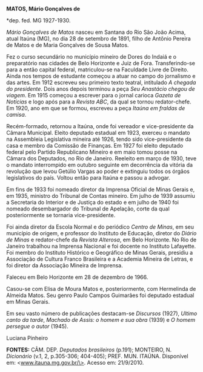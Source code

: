 **MATOS, Mário Gonçalves de**

\*dep. fed. MG 1927-1930.

*Mário Gonçalves de Matos* nasceu em Santana do Rio São João Acima,
atual Itaúna (MG), no dia 28 de setembro de 1891, filho de Antônio
Pereira de Matos e de Maria Gonçalves de Sousa Matos.

Fez o curso secundário no município mineiro de Dores do Indaiá e o
preparatório nas cidades de Belo Horizonte e Juiz de Fora.
Transferindo-se para a então capital federal, matriculou-se na Faculdade
Livre de Direito. Ainda nos tempos de estudante começou a atuar no campo
do jornalismo e das artes. Em 1912 escreveu seu primeiro texto teatral,
intitulado *A chegada do presidente*. Dois anos depois terminou a peça
*Seu Anastácio chegou de viagem*. Em 1915 começou a escrever para o
jornal carioca *Gazeta de Notícias* e logo após para a *Revista ABC*, da
qual se tornou redator-chefe. Em 1920, ano em que se formou, escreveu a
peça *Itaúna em fraldas de camisa*.

Recém-formado, retornou a Itaúna, onde foi vereador e vice-presidente da
Câmara Municipal. Eleito deputado estadual em 1923, exerceu o mandato na
Assembleia Legislativa mineira até 1926, tendo sido vice-presidente da
casa e membro da Comissão de Finanças. Em 1927 foi eleito deputado
federal pelo Partido Republicano Mineiro e em maio tomou posse na Câmara
dos Deputados, no Rio de Janeiro. Reeleito em março de 1930, teve o
mandato interrompido em outubro seguinte em decorrência da vitória da
revolução que levou Getúlio Vargas ao poder e extinguiu todos os órgãos
legislativos do país. Voltou então para Itaúna e passou a advogar.

Em fins de 1933 foi nomeado diretor da Imprensa Oficial de Minas Gerais
e, em 1935, ministro do Tribunal de Contas mineiro. Em julho de 1939
assumiu a Secretaria do Interior e de Justiça do estado e em julho de
1940 foi nomeado desembargador do Tribunal de Apelação, corte da qual
posteriormente se tornaria vice-presidente.

Foi ainda diretor da Escola Normal e do periódico *Centro de Minas*, em
seu município de origem, e professor do Instituto de Educação, diretor
do *Diário de Minas* e redator-chefe da *Revista Alterosa*, em Belo
Horizonte. No Rio de Janeiro trabalhou na Imprensa Nacional e foi
docente no Instituto Lafayette. Foi membro do Instituto Histórico e
Geográfico de Minas Gerais, presidiu a Associação de Cultura Franco
Brasileira e a Academia Mineira de Letras, e foi diretor da Associação
Mineira de Imprensa.

Faleceu em Belo Horizonte em 28 de dezembro de 1966.

Casou-se com Elisa de Moura Matos e, posteriormente, com Hermelinda de
Almeida Matos. Seu genro Paulo Campos Guimarães foi deputado estadual em
Minas Gerais.

Em seu vasto número de publicações destacam-se *Discursos* (1927),
*Ultimo canto da tarde*, *Machado de Assis: o homem e sua obra* (1939) e
*O homem persegue o autor* (1945).

Luciana Pinheiro

**FONTES:** CÂM. DEP. *Deputados brasileiros* (p.191); MONTEIRO, N.
*Dicionário* (v.1, 2, p.305-306; 404-405); PREF. MUN. ITAÚNA. Disponível
em: \<www.itauna.mg.gov.br/\>. Acesso em: 21/9/2010.
